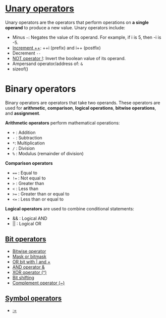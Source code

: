 # [Unary operators]()
Unary operators are the operators that perform operations on **a single operand** to produce a new value. Unary operators include:
* Minus ``–``: Negates the value of its operand. For example, if i is 5, then -i is -5.
* [Increment ++](Unary%20operators.md#increment-operator--i-prefix-and-i-postfix): ++i (prefix) and i++ (postfix)
* Decrement ``--``
* [NOT operator !](Unary%20operators.md#not-operator-): Invert the boolean value of its operand.
* Ampersand operator/address of: ``&``
* sizeof()
# Binary operators
Binary operators are operators that take two operands. These operators are used for **arithmetic**, **comparison**, **logical operations**, **bitwise operations**, and **assignment**.

**Arithmetic operators** perform mathematical operations:
* ``+`` : Addition
* ``-`` : Subtraction
* ``*``: Multiplication
* ``/`` : Division
* ``%`` : Modulus (remainder of division)

**Comparison operators**
* ``==`` : Equal to
* ``!=`` : Not equal to
* ``>`` : Greater than
* ``<`` : Less than
* ``>=`` : Greater than or equal to
* ``<=`` : Less than or equal to

**Logical operators** are used to combine conditional statements:

* && : Logical AND
* || : Logical OR
## [Bit operators](Bit%20operators.md)

* [Bitwise operator]()
* [Mask or bitmask]()
* [OR bit with | and +]()
* [AND operator &]()
* [XOR operator (^)]()
* [Bit shifting]()
* [Complement operator (~)]()

## [Symbol operators](Symbol%20operator.md)

* [:=]()
